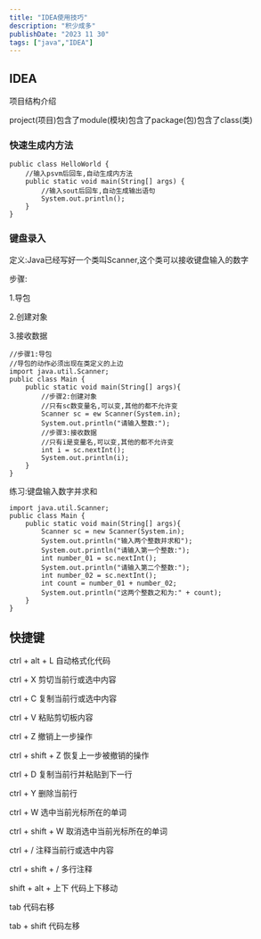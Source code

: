 ```yaml
---
title: "IDEA使用技巧"
description: "积少成多"
publishDate: "2023 11 30"
tags: ["java","IDEA"]
---
```


## IDEA

项目结构介绍

project(项目)包含了module(模块)包含了package(包)包含了class(类)

### 快速生成内方法

```
public class HelloWorld {
    //输入psvm后回车,自动生成内方法
    public static void main(String[] args) {
        //输入sout后回车,自动生成输出语句
        System.out.println();
    }
}
```

### 键盘录入

定义:Java已经写好一个类叫Scanner,这个类可以接收键盘输入的数字

步骤:

1.导包

2.创建对象

3.接收数据

```
//步骤1:导包
//导包的动作必须出现在类定义的上边
import java.util.Scanner;
public class Main {
    public static void main(String[] args){
        //步骤2:创建对象
        //只有sc数变量名,可以变,其他的都不允许变
        Scanner sc = ew Scanner(System.in);
        System.out.println("请输入整数:");
        //步骤3:接收数据
        //只有i是变量名,可以变,其他的都不允许变
        int i = sc.nextInt();
        System.out.println(i);
    }
}
```

练习:键盘输入数字并求和

```
import java.util.Scanner;
public class Main {
    public static void main(String[] args){
        Scanner sc = new Scanner(System.in);
        System.out.println("输入两个整数并求和");
        System.out.println("请输入第一个整数:");
        int number_01 = sc.nextInt();
        System.out.println("请输入第二个整数:");
        int number_02 = sc.nextInt();
        int count = number_01 + number_02;
        System.out.println("这两个整数之和为:" + count);
    }
}
```

## 快捷键

ctrl + alt + L    自动格式化代码

ctrl + X    剪切当前行或选中内容

ctrl + C    复制当前行或选中内容

ctrl + V    粘贴剪切板内容

ctrl + Z    撤销上一步操作

ctrl + shift + Z    恢复上一步被撤销的操作

ctrl + D    复制当前行并粘贴到下一行

ctrl + Y    删除当前行

ctrl + W    选中当前光标所在的单词

ctrl + shift + W    取消选中当前光标所在的单词

ctrl + /    注释当前行或选中内容

ctrl + shift + /    多行注释

shift + alt + 上下    代码上下移动

tab    代码右移

tab + shift    代码左移